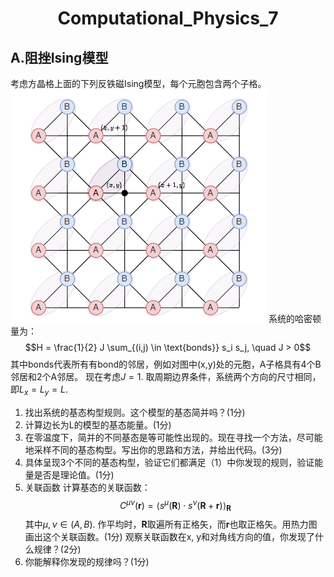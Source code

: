 # <center> Computational_Physics_7

## $\mathbf{A.}$阻挫Ising模型

考虑方晶格上面的下列反铁磁Ising模型，每个元胞包含两个子格。
![alt text](image.png)
系统的哈密顿量为：
$$H = \frac{1}{2} J \sum_{(i,j) \in \text{bonds}} s_i s_j, \quad J > 0$$
其中bonds代表所有有bond的邻居，例如对图中(x,y)处的元胞，A子格具有4个B邻居和2个A邻居。
现在考虑$J=1$. 取周期边界条件，系统两个方向的尺寸相同，即$L_x = L_y = L$.
1. 找出系统的基态构型规则。这个模型的基态简并吗？(1分)
2. 计算边长为L的模型的基态能量。(1分)
3. 在零温度下，简并的不同基态是等可能性出现的。现在寻找一个方法，尽可能地采样不同的基态构型。写出你的思路和方法，并给出代码。(3分)
4. 具体呈现3个不同的基态构型，验证它们都满足（1）中你发现的规则，验证能量是否是理论值。(1分)
5. 关联函数 计算基态的关联函数：
$$
C^{\mu\nu}(\mathbf{r}) = \langle s^\mu(\mathbf{R}) \cdot s^\nu(\mathbf{R} + \mathbf{r}) \rangle_{\mathbf{R}}$$
其中$\mu, \nu \in (A, B)$. 作平均时，$\mathbf{R}$取遍所有正格矢，而$\mathbf{r}$也取正格矢。用热力图画出这个关联函数。(1分) 观察关联函数在x, y和对角线方向的值，你发现了什么规律？(2分)
6. 你能解释你发现的规律吗？(1分)